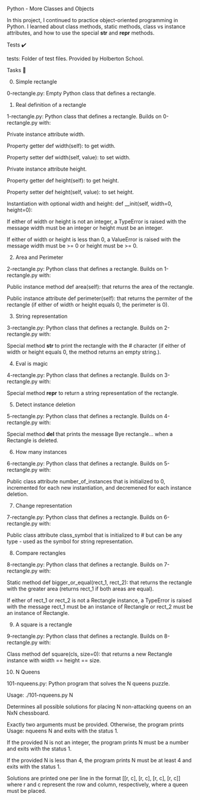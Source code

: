 Python - More Classes and Objects

In this project, I continued to practice object-oriented programming in Python. I learned about class methods, static methods, class vs instance attributes, and how to use the special __str__ and __repr__ methods.



Tests ✔️

tests: Folder of test files. Provided by Holberton School.

Tasks 📃

0. Simple rectangle



0-rectangle.py: Empty Python class that defines a rectangle.

1. Real definition of a rectangle



1-rectangle.py: Python class that defines a rectangle. Builds on 0-rectangle.py with:

Private instance attribute width.

Property getter def width(self): to get width.

Property setter def width(self, value): to set width.

Private instance attribute height.

Property getter def height(self): to get height.

Property setter def height(self, value): to set height.

Instantiation with optional width and height: def __init(self, width=0, height=0):

If either of width or height is not an integer, a TypeError is raised with the message width must be an integer or height must be an integer.

If either of width or height is less than 0, a ValueError is raised with the message width must be >= 0 or height must be >= 0.

2. Area and Perimeter



2-rectangle.py: Python class that defines a rectangle. Builds on 1-rectangle.py with:

Public instance method def area(self): that returns the area of the rectangle.

Public instance attribute def perimeter(self): that returns the permiter of the rectangle (if either of width or height equals 0, the perimeter is 0).

3. String representation



3-rectangle.py: Python class that defines a rectangle. Builds on 2-rectangle.py with:

Special method __str__ to print the rectangle with the # character (if either of width or height equals 0, the method returns an empty string.).

4. Eval is magic



4-rectangle.py: Python class that defines a rectangle. Builds on 3-rectangle.py with:

Special method __repr__ to return a string representation of the rectangle.

5. Detect instance deletion



5-rectangle.py: Python class that defines a rectangle. Builds on 4-rectangle.py with:

Special method __del__ that prints the message Bye rectangle... when a Rectangle is deleted.

6. How many instances



6-rectangle.py: Python class that defines a rectangle. Builds on 5-rectangle.py with:

Public class attribute number_of_instances that is initialized to 0, incremented for each new instantiation, and decremened for each instance deletion.

7. Change representation



7-rectangle.py: Python class that defines a rectangle. Builds on 6-rectangle.py with:

Public class attribute class_symbol that is initialized to # but can be any type - used as the symbol for string representation.

8. Compare rectangles



8-rectangle.py: Python class that defines a rectangle. Builds on 7-rectangle.py with:

Static method def bigger_or_equal(rect_1, rect_2): that returns the rectangle with the greater area (returns rect_1 if both areas are equal).

If either of rect_1 or rect_2 is not a Rectangle instance, a TypeError is raised with the message rect_1 must be an instance of Rectangle or rect_2 must be an instance of Rectangle.

9. A square is a rectangle



9-rectangle.py: Python class that defines a rectangle. Builds on 8-rectangle.py with:

Class method def square(cls, size=0): that returns a new Rectangle instance with width == height == size.

10. N Queens



101-nqueens.py: Python program that solves the N queens puzzle.

Usage: ./101-nqueens.py N

Determines all possible solutions for placing N non-attacking queens on an NxN chessboard.

Exactly two arguments must be provided. Otherwise, the program prints Usage: nqueens N and exits with the status 1.

If the provided N is not an integer, the program prints N must be a number and exits with the status 1.

If the provided N is less than 4, the program prints N must be at least 4 and exits with the status 1.

Solutions are printed one per line in the format [[r, c], [r, c], [r, c], [r, c]] where r and c represent the row and column, respectively, where a queen must be placed.
